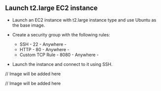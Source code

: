 ## Launch t2.large EC2 instance

- Launch an EC2 instance with t2.large instance type and use Ubuntu as the base image.

- Create a security group with the following rules:
    - SSH - 22 - Anywhere - 
    - HTTP - 80 - Anywhere -
    - Custom TCP Rule - 8080 - Anywhere -

- Launch the instance and connect to it using SSH.

// Image will be added here

// Image will be added here